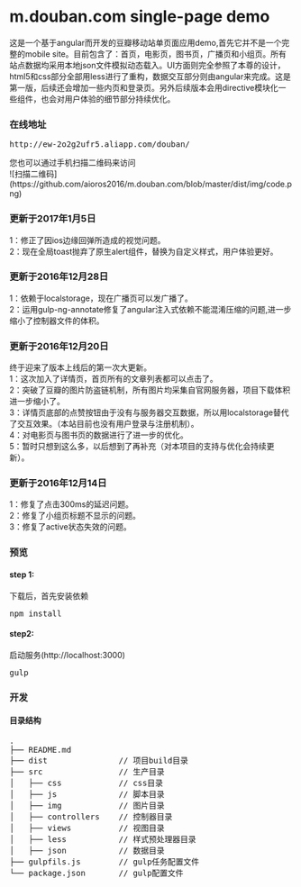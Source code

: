 # m.douban.com single-page demo
这是一个基于angular而开发的豆瓣移动站单页面应用demo,首先它并不是一个完整的mobile site。目前包含了：首页，电影页，图书页，广播页和小组页。所有站点数据均采用本地json文件模拟动态载入。UI方面则完全参照了本尊的设计，html5和css部分全部用less进行了重构，数据交互部分则由angular来完成。这是第一版，后续还会增加一些内页和登录页。另外后续版本会用directive模块化一些组件，也会对用户体验的细节部分持续优化。

<h3>在线地址</h3>
<pre>http://ew-2o2g2ufr5.aliapp.com/douban/</pre>
您也可以通过手机扫描二维码来访问<br />
![扫描二维码](https://github.com/aioros2016/m.douban.com/blob/master/dist/img/code.png)

<h3>更新于2017年1月5日</h3>
1：修正了因ios边缘回弹所造成的视觉问题。<br />
2：现在全局toast抛弃了原生alert组件，替换为自定义样式，用户体验更好。

<h3>更新于2016年12月28日</h3>
1：依赖于localstorage，现在广播页可以发广播了。<br />
2：运用gulp-ng-annotate修复了angular注入式依赖不能混淆压缩的问题,进一步缩小了控制器文件的体积。

<h3>更新于2016年12月20日</h3>
终于迎来了版本上线后的第一次大更新。<br />
1：这次加入了详情页，首页所有的文章列表都可以点击了。<br />
2：突破了豆瓣的图片防盗链机制，所有图片均采集自官网服务器，项目下载体积进一步缩小了。<br />
3：详情页底部的点赞按钮由于没有与服务器交互数据，所以用localstorage替代了交互效果。（本站目前也没有用户登录与注册机制）。<br />
4：对电影页与图书页的数据进行了进一步的优化。<br />
5：暂时只想到这么多，以后想到了再补充（对本项目的支持与优化会持续更新）。

<h3>更新于2016年12月14日</h3>
1：修复了点击300ms的延迟问题。<br />
2：修复了小组页标题不显示的问题。<br />
3：修复了active状态失效的问题。

<h3>预览</h3>
<h4>step 1:</h4>
下载后，首先安装依赖
<pre>npm install</pre>

<h4>step2:</h4>
启动服务(http://localhost:3000)
<pre>gulp</pre>

<h3>开发</h3>

<h4>目录结构</h4>
<pre>
.
├── README.md           
├── dist               // 项目build目录
├── src                // 生产目录
│   ├── css            // css目录
│   ├── js             // 脚本目录
│   ├── img            // 图片目录
│   ├── controllers    // 控制器目录
│   ├── views          // 视图目录
│   ├── less           // 样式预处理器目录
│   ├── json           // 数据目录
├── gulpfils.js        // gulp任务配置文件
└── package.json       // gulp配置文件
</pre>
